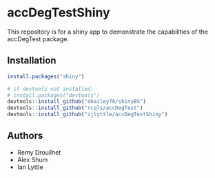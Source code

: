 # accDegTestShiny

This repository is for a shiny app to demonstrate the capabilities of the accDegTest package.

## Installation

```R
install.packages("shiny")

# if devtools not installed:
# install.packages("devtools")
devtools::install_github("ebailey78/shinyBS")
devtools::install_github("rcqls/accDegTest")
devtools::install_github("ijlyttle/accDegTestShiny")
```

## Authors

* Remy Drouilhet
* Alex Shum
* Ian Lyttle


